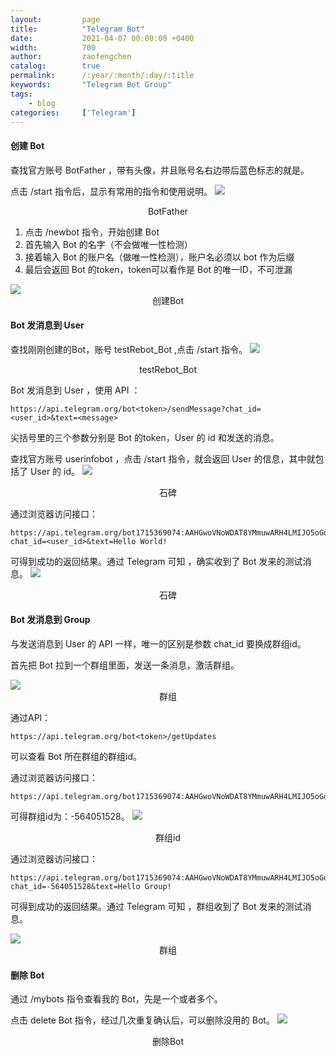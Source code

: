 ```yaml
---
layout:         page
title:          "Telegram Bot"
date:           2021-04-07 00:00:00 +0400
width:          700
author:         zaofengchen
catalog:        true 
permalink:      /:year/:month/:day/:title
keywords:       "Telegram Bot Group"
tags:
    - blog
categories:     ['Telegram']
---
```


<!-- 渲染公式 -->
<script src="{{ site.url }}/static/js/MathJax.js?config=TeX-AMS-MML_HTMLorMML" type="text/javascript"></script>
<script type="text/x-mathjax-config">
    MathJax.Hub.Config({
        tex2jax: {
        skipTags: ['script', 'noscript', 'style', 'textarea', 'pre'],
        inlineMath: [['$','$']]
        }
    });
</script>
<!-- 渲染公式 -->


#### 创建 Bot
查找官方账号 BotFather ，带有头像，并且账号名右边带后蓝色标志的就是。

点击 /start 指令后，显示有常用的指令和使用说明。
<img src="https://tva1.sinaimg.cn/large/008eGmZEgy1gpaqbjyahzj30u00vy0y6.jpg" width="{{ page.width}}" align="bottom" />
<center>BotFather</center>

1. 点击 /newbot 指令，开始创建 Bot
2. 首先输入 Bot 的名字（不会做唯一性检测）
3. 接着输入 Bot 的账户名（做唯一性检测），账户名必须以 bot 作为后缀
4. 最后会返回 Bot 的token，token可以看作是 Bot 的唯一ID，不可泄漏
<img src="https://tva1.sinaimg.cn/large/008eGmZEgy1gpaqblzj00j30u00vyn3y.jpg" width="{{ page.width}}" align="bottom" />
<center>创建Bot</center>


#### Bot 发消息到 User

查找刚刚创建的Bot，账号 testRebot_Bot ,点击 /start 指令。 
<img src="https://tva1.sinaimg.cn/large/008eGmZEgy1gpaqdetna7j30u00vydh6.jpg" width="{{ page.width}}" align="bottom" />
<center>testRebot_Bot</center>

Bot 发消息到 User ，使用 API ：
```
https://api.telegram.org/bot<token>/sendMessage?chat_id=<user_id>&text=<message>
```
尖括号里的三个参数分别是 Bot 的token，User 的 id 和发送的消息。

查找官方账号 userinfobot ，点击 /start 指令，就会返回 User 的信息，其中就包括了 User 的 id。
<img src="https://tva1.sinaimg.cn/large/008eGmZEgy1gpaqdg4b5dj30u00vydhg.jpg" width="{{ page.width}}" align="bottom" />
<center>石碑</center>

通过浏览器访问接口：
```
https://api.telegram.org/bot1715369074:AAHGwoVNoWDAT8YMmuwARH4LMIJO5oGduJg/sendMessage?chat_id=<user_id>&text=Hello World!
```
可得到成功的返回结果。通过 Telegram 可知 ，确实收到了 Bot 发来的测试消息。
<img src="https://tva1.sinaimg.cn/large/008eGmZEgy1gpaqfehhf0j30u00vy0ug.jpg" width="{{ page.width}}" align="bottom" />
<center>石碑</center>



#### Bot 发消息到 Group

与发送消息到 User 的 API 一样，唯一的区别是参数 chat_id 要换成群组id。

首先把 Bot 拉到一个群组里面，发送一条消息，激活群组。

<img src="https://tva1.sinaimg.cn/large/008eGmZEgy1gpaqg4f0r6j30u00yv0u6.jpg" width="{{ page.width}}" align="bottom" />
<center>群组</center>

通过API：
```
https://api.telegram.org/bot<token>/getUpdates
```
可以查看 Bot 所在群组的群组id。

通过浏览器访问接口：
```
https://api.telegram.org/bot1715369074:AAHGwoVNoWDAT8YMmuwARH4LMIJO5oGduJg/getUpdates
```
可得群组id为：-564051528。
<img src="https://tva1.sinaimg.cn/large/008eGmZEgy1gpaqg6mrpmj30v20e2gmu.jpg" width="{{ page.width}}" align="bottom" />
<center>群组id</center>

通过浏览器访问接口：
```
https://api.telegram.org/bot1715369074:AAHGwoVNoWDAT8YMmuwARH4LMIJO5oGduJg/sendMessage?chat_id=-564051528&text=Hello Group!
```

可得到成功的返回结果。通过 Telegram 可知 ，群组收到了 Bot 发来的测试消息。

<img src="https://tva1.sinaimg.cn/large/008eGmZEgy1gpaqgu9ftij30u00yvdhh.jpg" width="{{ page.width}}" align="bottom" />
<center>群组</center>



#### 删除 Bot
通过 /mybots 指令查看我的 Bot，先是一个或者多个。

点击 delete Bot 指令，经过几次重复确认后，可以删除没用的 Bot。
<img src="https://tva1.sinaimg.cn/large/008eGmZEgy1gpaqhpon7pj30vm0j20vr.jpg" width="{{ page.width}}" align="bottom" />
<center>删除Bot</center>
